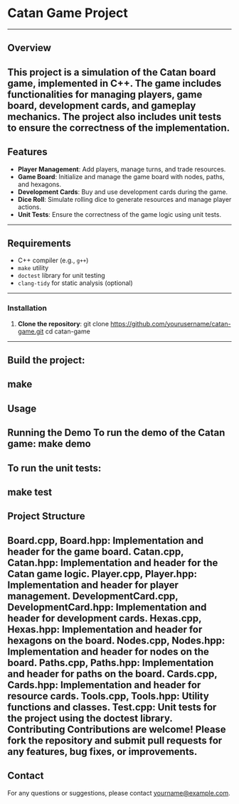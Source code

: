 # Catan Game Project
--------------------------------------------------------------------------------------------------------------------------------
## Overview

This project is a simulation of the Catan board game, implemented in C++. The game includes functionalities for managing players, game board, development cards, and gameplay mechanics. The project also includes unit tests to ensure the correctness of the implementation.
--------------------------------------------------------------------------------------------------------------------------------
## Features

- **Player Management**: Add players, manage turns, and trade resources.
- **Game Board**: Initialize and manage the game board with nodes, paths, and hexagons.
- **Development Cards**: Buy and use development cards during the game.
- **Dice Roll**: Simulate rolling dice to generate resources and manage player actions.
- **Unit Tests**: Ensure the correctness of the game logic using unit tests.
--------------------------------------------------------------------------------------------------------------------------------
## Requirements

- C++ compiler (e.g., `g++`)
- `make` utility
- `doctest` library for unit testing
- `clang-tidy` for static analysis (optional)
--------------------------------------------------------------------------------------------------------------------------------
### Installation
1. **Clone the repository**:
   git clone https://github.com/yourusername/catan-game.git
   cd catan-game
--------------------------------------------------------------------------------------------------------------------------------
## Build the project:
  make
--------------------------------------------------------------------------------------------------------------------------------
## Usage
  Running the Demo
  To run the demo of the Catan game:
  make demo
--------------------------------------------------------------------------------------------------------------------------------
## To run the unit tests:
  make test
--------------------------------------------------------------------------------------------------------------------------------
## Project Structure
  Board.cpp, Board.hpp: Implementation and header for the game board.
  Catan.cpp, Catan.hpp: Implementation and header for the Catan game logic.
  Player.cpp, Player.hpp: Implementation and header for player management.
  DevelopmentCard.cpp, DevelopmentCard.hpp: Implementation and header for development cards.
  Hexas.cpp, Hexas.hpp: Implementation and header for hexagons on the board.
  Nodes.cpp, Nodes.hpp: Implementation and header for nodes on the board.
  Paths.cpp, Paths.hpp: Implementation and header for paths on the board.
  Cards.cpp, Cards.hpp: Implementation and header for resource cards.
  Tools.cpp, Tools.hpp: Utility functions and classes.
  Test.cpp: Unit tests for the project using the doctest library.
  Contributing
  Contributions are welcome! Please fork the repository and submit pull requests for any features, bug fixes, or improvements.
--------------------------------------------------------------------------------------------------------------------------------
## Contact
  For any questions or suggestions, please contact yourname@example.com.
